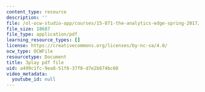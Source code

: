 ```yaml
---
content_type: resource
description: ''
file: /ol-ocw-studio-app/courses/15-071-the-analytics-edge-spring-2017/a499c1fc9ea851f637f8d7e2b674bc60_CLaRAzHxJGo.pdf
file_size: 18687
file_type: application/pdf
learning_resource_types: []
license: https://creativecommons.org/licenses/by-nc-sa/4.0/
ocw_type: OCWFile
resourcetype: Document
title: 3play pdf file
uid: a499c1fc-9ea8-51f6-37f8-d7e2b674bc60
video_metadata:
  youtube_id: null
---
```

